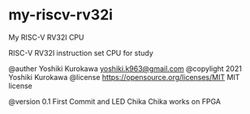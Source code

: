 # my-riscv-rv32i

My RISC-V RV32I CPU

RISC-V RV32I instruction set CPU for study


 @auther		Yoshiki Kurokawa <yoshiki.k963@gmail.com>
 @copylight	2021 Yoshiki Kurokawa
 @license		https://opensource.org/licenses/MIT     MIT license

 @version		0.1 First Commit and LED Chika Chika works on FPGA
